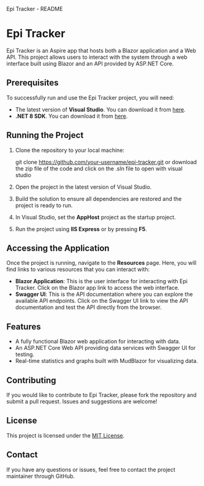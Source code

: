   Epi Tracker - README

Epi Tracker
===========

Epi Tracker is an Aspire app that hosts both a Blazor application and a Web API. This project allows users to interact with the system through a web interface built using Blazor and an API provided by ASP.NET Core.

Prerequisites
-------------

To successfully run and use the Epi Tracker project, you will need:

*   The latest version of **Visual Studio**. You can download it from [here](https://visualstudio.microsoft.com/downloads/).
*   **.NET 8 SDK**. You can download it from [here](https://dotnet.microsoft.com/download/dotnet/8.0).

Running the Project
-------------------

1.  Clone the repository to your local machine:

    git clone https://github.com/your-username/epi-tracker.git or download the zip file of the code and click on the .sln file to open with visual studio

3.  Open the project in the latest version of Visual Studio.
4.  Build the solution to ensure all dependencies are restored and the project is ready to run.
5.  In Visual Studio, set the **AppHost** project as the startup project.
6.  Run the project using **IIS Express** or by pressing **F5**.

Accessing the Application
-------------------------

Once the project is running, navigate to the **Resources** page. Here, you will find links to various resources that you can interact with:

*   **Blazor Application**: This is the user interface for interacting with Epi Tracker. Click on the Blazor app link to access the web interface.
*   **Swagger UI**: This is the API documentation where you can explore the available API endpoints. Click on the Swagger UI link to view the API documentation and test the API directly from the browser.

Features
--------

*   A fully functional Blazor web application for interacting with data.
*   An ASP.NET Core Web API providing data services with Swagger UI for testing.
*   Real-time statistics and graphs built with MudBlazor for visualizing data.

Contributing
------------

If you would like to contribute to Epi Tracker, please fork the repository and submit a pull request. Issues and suggestions are welcome!

License
-------

This project is licensed under the [MIT License](https://opensource.org/licenses/MIT).

Contact
-------

If you have any questions or issues, feel free to contact the project maintainer through GitHub.
